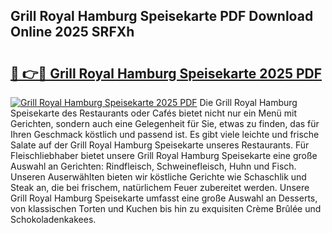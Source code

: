 ## Grill Royal Hamburg Speisekarte PDF Download Online 2025 SRFXh

# <h2><a href="http://gc9m4mw.nevu.top/?p=Grill+Royal+Hamburg+Speisekarte">🔗 👉🔴 Grill Royal Hamburg Speisekarte 2025 PDF</a></h2>

[![Grill Royal Hamburg Speisekarte 2025 PDF](https://i.imgur.com/dBaPXMq.png)](http://gc9m4mw.nevu.top/?p=Grill+Royal+Hamburg+Speisekarte)
Die Grill Royal Hamburg Speisekarte des Restaurants oder Cafés bietet nicht nur ein Menü mit Gerichten, sondern auch eine Gelegenheit für Sie, etwas zu finden, das für Ihren Geschmack köstlich und passend ist. Es gibt viele leichte und frische Salate auf der Grill Royal Hamburg Speisekarte unseres Restaurants. Für Fleischliebhaber bietet unsere Grill Royal Hamburg Speisekarte eine große Auswahl an Gerichten: Rindfleisch, Schweinefleisch, Huhn und Fisch. Unseren Auserwählten bieten wir köstliche Gerichte wie Schaschlik und Steak an, die bei frischem, natürlichem Feuer zubereitet werden. Unsere Grill Royal Hamburg Speisekarte umfasst eine große Auswahl an Desserts, von klassischen Torten und Kuchen bis hin zu exquisiten Crème Brûlée und Schokoladenkakees.
